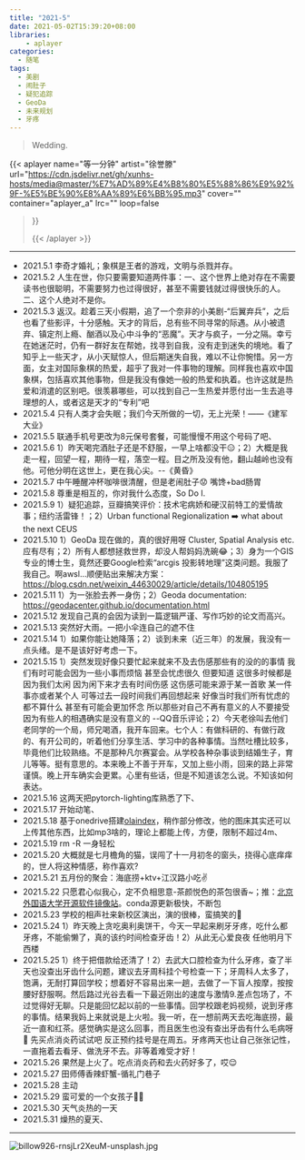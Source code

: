 ```yaml
---
title: "2021-5"
date: 2021-05-02T15:39:20+08:00
libraries:
    - aplayer
categories:
  - 随笔
tags:
  - 美剧
  - 闹肚子
  - 疑犯追踪
  - GeoDa
  - 未来规划
  - 牙疼
---
```

> Wedding.

<!--more-->

{{< aplayer 
name="等一分钟"
artist="徐誉滕"
url="https://cdn.jsdelivr.net/gh/xunhs-hosts/media@master/%E7%AD%89%E4%B8%80%E5%88%86%E9%92%9F-%E5%BE%90%E8%AA%89%E6%BB%95.mp3"
cover=""
container="aplayer_a" 
lrc=""
loop=false 
>}}<div id="aplayer_a"></div>{{< /aplayer >}}



------------

- 2021.5.1 李奇才婚礼；象棋是王者的游戏，文明与杀戮并存。
- 2021.5.2 人生在世，你只要需要知道两件事：一、这个世界上绝对存在不需要读书也很聪明，不需要努力也过得很好，甚至不需要钱就过得很快乐的人。二、这个人绝对不是你。
- 2021.5.3 返汉。趁着三天小假期，追了一个奈非的小美剧-“后翼弃兵”，之后也看了些影评，十分感触。天才的背后，总有些不同寻常的际遇。从小被遗弃、镇定剂上瘾、酗酒以及心中斗争的“恶魔”。天才与疯子，一分之隔。幸亏在她迷茫时，仍有一群好友在帮她，找寻到自我，没有走到迷失的境地。看了知乎上一些天才，从小天赋惊人，但后期迷失自我，难以不让你惋惜。另一方面，女主对国际象棋的热爱，超乎了我对一件事物的理解。同样我也喜欢中国象棋，包括喜欢其他事物，但是我没有像她一般的热爱和执着。也许这就是热爱和消遣的区别吧。很羡慕哪些，可以找到自己一生热爱并愿付出一生去追寻理想的人，或者这是天才的“专利”吧
- 2021.5.4 只有人类才会失眠；我们今天所做的一切，无上光荣！——《建军大业》
- 2021.5.5 联通手机号更改为8元保号套餐，可能慢慢不用这个号码了吧、
- 2021.5.6 1）昨天喝完酒肚子还是不舒服，一早上啥都没干😑；2）大概是我走一程，回望一程，期待一程，落空一程。目之所及没有他，翻山越岭也没有他。可他分明在这世上，更在我心尖。--《黄昏》
- 2021.5.7 中午睡醒冲杯咖啡很清醒，但是老闹肚子😟 嘴馋+bad肠胃
- 2021.5.8 尊重是相互的，你对我什么态度，So Do I.
- 2021.5.9 1）疑犯追踪，豆瓣搞笑评价：技术宅病娇和硬汉前特工的爱情故事；纽约活雷锋！；2）Urban functional Regionalization ➡️ what about the next CEUS
- 2021.5.10 1）GeoDa 现在做的，真的很好用呀 Cluster, Spatial Analysis etc. 应有尽有；2）所有人都想拯救世界，却没人帮妈妈洗碗😂；3）身为一个GIS专业的博士生，竟然还要Google检索“arcgis 投影转地理”这类问题。我服了我自己。啊awsl...顺便贴出来解决方案：https://blog.csdn.net/weixin_44630029/article/details/104805195
- 2021.5.11 1）为一张脸去养一身伤；2）Geoda documentation: https://geodacenter.github.io/documentation.html
- 2021.5.12 发现自己真的会因为读到一篇逻辑严谨、写作巧妙的论文而高兴。
- 2021.5.13 突然好大雨。一把小伞连自己的遮不住
- 2021.5.14 1）如果你能让她降落；2）谈到未来（近三年）的发展，我没有一点头绪。是不是该好好考虑一下。
- 2021.5.15 1）突然发现好像只要忙起来就来不及去伤感那些有的没的的事情 我们有时可能会因为一些小事而烦恼 甚至会忧虑很久 但要知道 这很多时候都是因为我们太闲 因为闲下来才去有时间伤感 这伤感可能来源于某一首歌 某一件事亦或者某个人 可等过去一段时间我们再回想起来 好像当时我们所有忧虑的都不算什么 甚至有可能会更加怀念 所以那些对自己不再有意义的人不要接受 因为有些人的相遇确实是没有意义的 --QQ音乐评论；2）今天老徐叫去他们老同学的一个局，师兄喝酒，我开车回来。七个人：有做科研的、有做行政的、有开公司的，听着他们分享生活、学习中的各种事情。当然吐槽比较多，毕竟他们比较熟络。不是那种凡尔赛宴会。从学校各种杂事谈到结婚生子，育儿等等。挺有意思的。本来晚上不善于开车，又加上些小雨，回来的路上非常谨慎。晚上开车确实会更累。心里有些话，但是不知道该怎么说。不知该如何表达。
- 2021.5.16 这两天把pytorch-lighting库熟悉了下、
- 2021.5.17 开始动笔、
- 2021.5.18 基于onedrive搭建[olaindex](https://olaindex.js.org/)，稍作部分修改，他的图床其实还可以上传其他东西，比如mp3啥的，理论上都能上传，方便，限制不超过4m、
- 2021.5.19 rm -R 一身轻松
- 2021.5.20 大概就是七月檐角的猫，误闯了十一月初冬的窗头，挠得心底痒痒的，世人将这种情感，称作喜欢?
- 2021.5.21 五月份的聚会：海底捞+ktv+江汉路小吃✌️
- 2021.5.22 只愿君心似我心，定不负相思意-茶颜悦色的茶包很香~；推：[北京外国语大学开源软件镜像站](mirrors.bfsu.edu.cn)。conda源更新极快，不断包
- 2021.5.23 学校的相声社来新校区演出，演的很棒，蛮搞笑的🤡
- 2021.5.24 1）昨天晚上贪吃奥利奥饼干，今天一早起来刷牙牙疼，吃什么都牙疼，不能偷懒了，真的该约时间检查牙齿！2）从此无心爱良夜 任他明月下西楼
- 2021.5.25 1）终于把借款给还清了！2）去武大口腔检查为什么牙疼，查了半天也没查出牙齿什么问题，建议去牙周科挂个号检查一下；牙周科人太多了，饱满，无耐打算回学校；想着好不容易出来一趟，去做了一下盲人按摩，按按腰好舒服啊。然后路过光谷去看一下最近刚出的速度与激情9.差点包场了，不过觉得好无聊。只是能回忆起以前的一些事情。回学校跟老妈视频，说到牙疼的事情。结果我妈上来就说是上火啦。我一听，在一想前两天去吃海底捞，最近一直和红茶。感觉确实是这么回事，而且医生也没有查出牙齿有什么毛病呀🤔 先买点消炎药试试吧 反正预约挂号是在周五。牙疼两天也让自己张张记性，一直拖着去看牙、做洗牙不去。非等着难受才好！
- 2021.5.26 果然是上火了。吃点消炎药和去火药好多了，哎😌
- 2021.5.27 田师傅香辣虾蟹-循礼门巷子 
- 2021.5.28 主动
- 2021.5.29 蛮可爱的一个女孩子👧🏻
- 2021.5.30 天气炎热的一天
- 2021.5.31 燥热的夏天、





---

![billow926-rnsjLr2XeuM-unsplash.jpg](https://img.maocdn.cn/img/2021/05/02/billow926-rnsjLr2XeuM-unsplash.jpg)